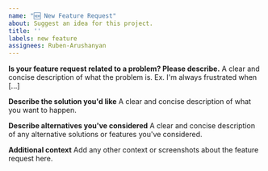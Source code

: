 ```yaml
---
name: "🆕 New Feature Request"
about: Suggest an idea for this project.
title: ''
labels: new feature
assignees: Ruben-Arushanyan
---
```


**Is your feature request related to a problem? Please describe.**
A clear and concise description of what the problem is. Ex. I'm always frustrated when [...]

**Describe the solution you'd like**
A clear and concise description of what you want to happen.

**Describe alternatives you've considered**
A clear and concise description of any alternative solutions or features you've considered.

**Additional context**
Add any other context or screenshots about the feature request here.

